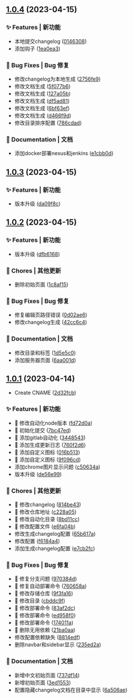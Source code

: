 ## [1.0.4](https://github.com/brinishness/brinishness.github.io/compare/v1.0.3...v1.0.4) (2023-04-15)


### ✨ Features | 新功能

* 本地提交changelog ([0146308](https://github.com/brinishness/brinishness.github.io/commit/0146308))
* 添加钩子 ([1ea0ea3](https://github.com/brinishness/brinishness.github.io/commit/1ea0ea3))


### 🐛 Bug Fixes | Bug 修复

* 修改changelog为本地生成 ([2756fe9](https://github.com/brinishness/brinishness.github.io/commit/2756fe9))
* 修改文档生成 ([5f077b6](https://github.com/brinishness/brinishness.github.io/commit/5f077b6))
* 修改文档生成 ([127a05b](https://github.com/brinishness/brinishness.github.io/commit/127a05b))
* 修改文档生成 ([df5ad81](https://github.com/brinishness/brinishness.github.io/commit/df5ad81))
* 修改文档生成 ([6bf63ef](https://github.com/brinishness/brinishness.github.io/commit/6bf63ef))
* 修改文档生成 ([d466f9d](https://github.com/brinishness/brinishness.github.io/commit/d466f9d))
* 修改目录排序配置 ([786cdad](https://github.com/brinishness/brinishness.github.io/commit/786cdad))


### 📝 Documentation | 文档

* 添加docker部署nexus和jenkins ([e1cbb0d](https://github.com/brinishness/brinishness.github.io/commit/e1cbb0d))



## [1.0.3](https://github.com/brinishness/brinishness.github.io/compare/v1.0.2...v1.0.3) (2023-04-15)


### ✨ Features | 新功能

* 版本升级 ([da09f8c](https://github.com/brinishness/brinishness.github.io/commit/da09f8c))



## [1.0.2](https://github.com/brinishness/brinishness.github.io/compare/v1.0.1...v1.0.2) (2023-04-15)


### ✨ Features | 新功能

* 版本升级 ([dfb6168](https://github.com/brinishness/brinishness.github.io/commit/dfb6168))


### 🎫 Chores | 其他更新

* 删除初始页面 ([1c8af15](https://github.com/brinishness/brinishness.github.io/commit/1c8af15))


### 🐛 Bug Fixes | Bug 修复

* 修复编辑页路径错误 ([0d02ae6](https://github.com/brinishness/brinishness.github.io/commit/0d02ae6))
* 修改changelog生成 ([42cc6c4](https://github.com/brinishness/brinishness.github.io/commit/42cc6c4))


### 📝 Documentation | 文档

* 修改目录和标签 ([1d5e5c0](https://github.com/brinishness/brinishness.github.io/commit/1d5e5c0))
* 添加服务器页面 ([6aa001d](https://github.com/brinishness/brinishness.github.io/commit/6aa001d))



## [1.0.1](https://github.com/brinishness/brinishness.github.io/compare/7bc47ed...v1.0.1) (2023-04-14)


* Create CNAME ([2d32fcb](https://github.com/brinishness/brinishness.github.io/commit/2d32fcb))


### ✨ Features | 新功能

* :pill: 修改自动化node版本 ([fd72d0a](https://github.com/brinishness/brinishness.github.io/commit/fd72d0a))
* :rocket: 初始化提交 ([7bc47ed](https://github.com/brinishness/brinishness.github.io/commit/7bc47ed))
* :rocket: 添加gitlab自动化 ([3448543](https://github.com/brinishness/brinishness.github.io/commit/3448543))
* :rocket: 添加生成更新日志 ([760f2d6](https://github.com/brinishness/brinishness.github.io/commit/760f2d6))
* :rocket: 添加自定义图标 ([016b513](https://github.com/brinishness/brinishness.github.io/commit/016b513))
* :rocket: 添加自定义图标 ([9f096cd](https://github.com/brinishness/brinishness.github.io/commit/9f096cd))
* 添加chrome图片显示问题 ([c50634a](https://github.com/brinishness/brinishness.github.io/commit/c50634a))
* 版本升级 ([de56e99](https://github.com/brinishness/brinishness.github.io/commit/de56e99))


### 🎫 Chores | 其他更新

* :pill: 修改changelog ([814be43](https://github.com/brinishness/brinishness.github.io/commit/814be43))
* :pill: 修改仓库地址 ([c228a05](https://github.com/brinishness/brinishness.github.io/commit/c228a05))
* :pill: 修改自动化目录 ([8bd11cc](https://github.com/brinishness/brinishness.github.io/commit/8bd11cc))
* :pill: 修改配置文件 ([e6fa04b](https://github.com/brinishness/brinishness.github.io/commit/e6fa04b))
* 修改生成changelog配置 ([65b617a](https://github.com/brinishness/brinishness.github.io/commit/65b617a))
* 修改配置 ([f6184a4](https://github.com/brinishness/brinishness.github.io/commit/f6184a4))
* 添加生成changelog配置 ([e7cb2fc](https://github.com/brinishness/brinishness.github.io/commit/e7cb2fc))


### 🐛 Bug Fixes | Bug 修复

* :pill: 修复分支问题 ([970384d](https://github.com/brinishness/brinishness.github.io/commit/970384d))
* :pill: 修复自动部署命令 ([760658a](https://github.com/brinishness/brinishness.github.io/commit/760658a))
* :pill: 修改存储仓库 ([9f3fa16](https://github.com/brinishness/brinishness.github.io/commit/9f3fa16))
* :pill: 修改目录 ([cbddc9f](https://github.com/brinishness/brinishness.github.io/commit/cbddc9f))
* :pill: 修改部署命令 ([83af2dc](https://github.com/brinishness/brinishness.github.io/commit/83af2dc))
* :pill: 修改部署命令 ([ed958f0](https://github.com/brinishness/brinishness.github.io/commit/ed958f0))
* :pill: 修改部署命令 ([174011a](https://github.com/brinishness/brinishness.github.io/commit/174011a))
* :pill: 删除无用依赖 ([21ba0aa](https://github.com/brinishness/brinishness.github.io/commit/21ba0aa))
* 修改配置依赖缺失 ([8814edf](https://github.com/brinishness/brinishness.github.io/commit/8814edf))
* 删除navbar和sidebar显示 ([235ed2a](https://github.com/brinishness/brinishness.github.io/commit/235ed2a))


### 📝 Documentation | 文档

* 新增中文初始页面 ([737df14](https://github.com/brinishness/brinishness.github.io/commit/737df14))
* 新增初始页面 ([3ed1553](https://github.com/brinishness/brinishness.github.io/commit/3ed1553))
* 配置隐藏changelog文档在目录中显示 ([6a506ae](https://github.com/brinishness/brinishness.github.io/commit/6a506ae))




